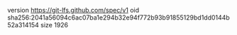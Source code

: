 version https://git-lfs.github.com/spec/v1
oid sha256:2041a56094c6ac07ba1e294b32e94f772b93b91855129bd1dd0144b52a314154
size 1926
